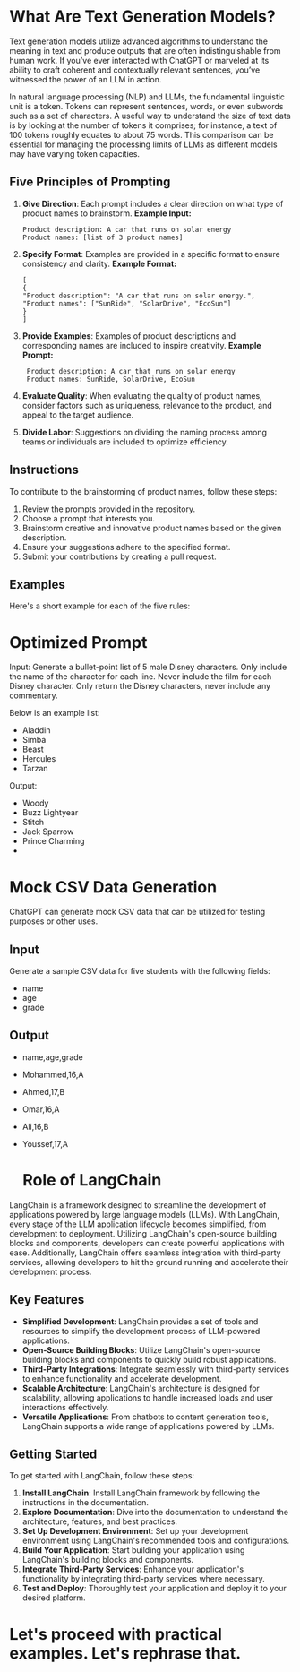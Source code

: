 

# What Are Text Generation Models?

Text generation models utilize advanced algorithms to understand the meaning in text and produce outputs that are often indistinguishable from human work. If you’ve ever interacted with ChatGPT or marveled at its ability to craft coherent and contextually relevant sentences, you’ve witnessed the power of an LLM in action.

In natural language processing (NLP) and LLMs, the fundamental linguistic unit is a token. Tokens can represent sentences, words, or even subwords such as a set of characters. A useful way to understand the size of text data is by looking at the number of tokens it comprises; for instance, a text of 100 tokens roughly equates to about 75 words. This comparison can be essential for managing the processing limits of LLMs as different models may have varying token capacities.


## Five Principles of Prompting

1. **Give Direction**: Each prompt includes a clear direction on what type of product names to brainstorm.
    **Example Input:**
    ```
    Product description: A car that runs on solar energy
    Product names: [list of 3 product names]
    ```

2. **Specify Format**: Examples are provided in a specific format to ensure consistency and clarity.
    **Example Format:**
    ```
    [
    {
    "Product description": "A car that runs on solar energy.",
    "Product names": ["SunRide", "SolarDrive", "EcoSun"]
    }
    ]
    ```

3. **Provide Examples**: Examples of product descriptions and corresponding names are included to inspire creativity.
    **Example Prompt:**
   ```
    Product description: A car that runs on solar energy
    Product names: SunRide, SolarDrive, EcoSun
   ```
5. **Evaluate Quality**: When evaluating the quality of product names, consider factors such as uniqueness, relevance to the product, and appeal to the target audience.

6. **Divide Labor**: Suggestions on dividing the naming process among teams or individuals are included to optimize efficiency.

## Instructions

To contribute to the brainstorming of product names, follow these steps:

1. Review the prompts provided in the repository.
2. Choose a prompt that interests you.
3. Brainstorm creative and innovative product names based on the given description.
4. Ensure your suggestions adhere to the specified format.
5. Submit your contributions by creating a pull request.

## Examples

Here's a short example for each of the five rules:

# Optimized Prompt

Input:
Generate a bullet-point list of 5 male Disney characters.
Only include the name of the character for each line.
Never include the film for each Disney character.
Only return the Disney characters, never include any commentary.

Below is an example list:
* Aladdin
* Simba
* Beast
* Hercules
* Tarzan

Output:
* Woody
* Buzz Lightyear
* Stitch
* Jack Sparrow
* Prince Charming
* 
# Mock CSV Data Generation

ChatGPT can generate mock CSV data that can be utilized for testing purposes or other uses.

## Input

Generate a sample CSV data for five students with the following fields:
- name
- age
- grade

## Output

- name,age,grade
- Mohammed,16,A
- Ahmed,17,B
- Omar,16,A
- Ali,16,B
- Youssef,17,A

  # Role of LangChain

LangChain is a framework designed to streamline the development of applications powered by large language models (LLMs). With LangChain, every stage of the LLM application lifecycle becomes simplified, from development to deployment. Utilizing LangChain's open-source building blocks and components, developers can create powerful applications with ease. Additionally, LangChain offers seamless integration with third-party services, allowing developers to hit the ground running and accelerate their development process.

## Key Features

- **Simplified Development**: LangChain provides a set of tools and resources to simplify the development process of LLM-powered applications.
- **Open-Source Building Blocks**: Utilize LangChain's open-source building blocks and components to quickly build robust applications.
- **Third-Party Integrations**: Integrate seamlessly with third-party services to enhance functionality and accelerate development.
- **Scalable Architecture**: LangChain's architecture is designed for scalability, allowing applications to handle increased loads and user interactions effectively.
- **Versatile Applications**: From chatbots to content generation tools, LangChain supports a wide range of applications powered by LLMs.

## Getting Started

To get started with LangChain, follow these steps:

1. **Install LangChain**: Install LangChain framework by following the instructions in the documentation.
2. **Explore Documentation**: Dive into the documentation to understand the architecture, features, and best practices.
3. **Set Up Development Environment**: Set up your development environment using LangChain's recommended tools and configurations.
4. **Build Your Application**: Start building your application using LangChain's building blocks and components.
5. **Integrate Third-Party Services**: Enhance your application's functionality by integrating third-party services where necessary.
6. **Test and Deploy**: Thoroughly test your application and deploy it to your desired platform.


# Let's proceed with practical examples. Let's rephrase that.



